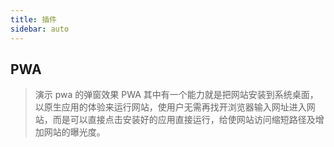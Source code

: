 ```yaml
---
title: 插件
sidebar: auto
---
```


## PWA
> 演示 pwa 的弹窗效果
> PWA 其中有一个能力就是把网站安装到系统桌面，以原生应用的体验来运行网站，使用户无需再找开浏览器输入网址进入网站，而是可以直接点击安装好的应用直接运行，给使网站访问缩短路径及增加网站的曝光度。